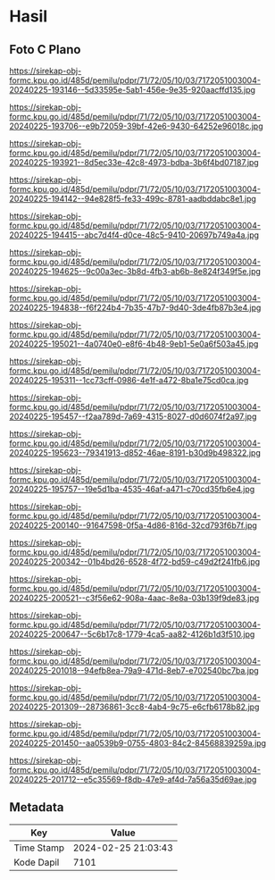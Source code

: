 # Hasil

## Foto C Plano

https://sirekap-obj-formc.kpu.go.id/485d/pemilu/pdpr/71/72/05/10/03/7172051003004-20240225-193146--5d33595e-5ab1-456e-9e35-920aacffd135.jpg

https://sirekap-obj-formc.kpu.go.id/485d/pemilu/pdpr/71/72/05/10/03/7172051003004-20240225-193706--e9b72059-39bf-42e6-9430-64252e96018c.jpg

https://sirekap-obj-formc.kpu.go.id/485d/pemilu/pdpr/71/72/05/10/03/7172051003004-20240225-193921--8d5ec33e-42c8-4973-bdba-3b6f4bd07187.jpg

https://sirekap-obj-formc.kpu.go.id/485d/pemilu/pdpr/71/72/05/10/03/7172051003004-20240225-194142--94e828f5-fe33-499c-8781-aadbddabc8e1.jpg

https://sirekap-obj-formc.kpu.go.id/485d/pemilu/pdpr/71/72/05/10/03/7172051003004-20240225-194415--abc7d4f4-d0ce-48c5-9410-20697b749a4a.jpg

https://sirekap-obj-formc.kpu.go.id/485d/pemilu/pdpr/71/72/05/10/03/7172051003004-20240225-194625--9c00a3ec-3b8d-4fb3-ab6b-8e824f349f5e.jpg

https://sirekap-obj-formc.kpu.go.id/485d/pemilu/pdpr/71/72/05/10/03/7172051003004-20240225-194838--f6f224b4-7b35-47b7-9d40-3de4fb87b3e4.jpg

https://sirekap-obj-formc.kpu.go.id/485d/pemilu/pdpr/71/72/05/10/03/7172051003004-20240225-195021--4a0740e0-e8f6-4b48-9eb1-5e0a6f503a45.jpg

https://sirekap-obj-formc.kpu.go.id/485d/pemilu/pdpr/71/72/05/10/03/7172051003004-20240225-195311--1cc73cff-0986-4e1f-a472-8ba1e75cd0ca.jpg

https://sirekap-obj-formc.kpu.go.id/485d/pemilu/pdpr/71/72/05/10/03/7172051003004-20240225-195457--f2aa789d-7a69-4315-8027-d0d6074f2a97.jpg

https://sirekap-obj-formc.kpu.go.id/485d/pemilu/pdpr/71/72/05/10/03/7172051003004-20240225-195623--79341913-d852-46ae-8191-b30d9b498322.jpg

https://sirekap-obj-formc.kpu.go.id/485d/pemilu/pdpr/71/72/05/10/03/7172051003004-20240225-195757--19e5d1ba-4535-46af-a471-c70cd35fb6e4.jpg

https://sirekap-obj-formc.kpu.go.id/485d/pemilu/pdpr/71/72/05/10/03/7172051003004-20240225-200140--91647598-0f5a-4d86-816d-32cd793f6b7f.jpg

https://sirekap-obj-formc.kpu.go.id/485d/pemilu/pdpr/71/72/05/10/03/7172051003004-20240225-200342--01b4bd26-6528-4f72-bd59-c49d2f241fb6.jpg

https://sirekap-obj-formc.kpu.go.id/485d/pemilu/pdpr/71/72/05/10/03/7172051003004-20240225-200521--c3f56e62-908a-4aac-8e8a-03b139f9de83.jpg

https://sirekap-obj-formc.kpu.go.id/485d/pemilu/pdpr/71/72/05/10/03/7172051003004-20240225-200647--5c6b17c8-1779-4ca5-aa82-4126b1d3f510.jpg

https://sirekap-obj-formc.kpu.go.id/485d/pemilu/pdpr/71/72/05/10/03/7172051003004-20240225-201018--94efb8ea-79a9-471d-8eb7-e702540bc7ba.jpg

https://sirekap-obj-formc.kpu.go.id/485d/pemilu/pdpr/71/72/05/10/03/7172051003004-20240225-201309--28736861-3cc8-4ab4-9c75-e6cfb6178b82.jpg

https://sirekap-obj-formc.kpu.go.id/485d/pemilu/pdpr/71/72/05/10/03/7172051003004-20240225-201450--aa0539b9-0755-4803-84c2-84568839259a.jpg

https://sirekap-obj-formc.kpu.go.id/485d/pemilu/pdpr/71/72/05/10/03/7172051003004-20240225-201712--e5c35569-f8db-47e9-af4d-7a56a35d69ae.jpg


## Metadata

| Key        | Value               |
| ---------- | ------------------- |
| Time Stamp | 2024-02-25 21:03:43 |
| Kode Dapil | 7101                |



